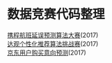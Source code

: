 # 数据竞赛代码整理
[携程航班延误预测算法大赛](https://www.kesci.com/home/competition/59786712bd66a32dfa703e0a)(2017)  
[达观个性化推荐算法挑战赛](https://www.kesci.com/home/competition/590a9629812ede32b73ee216)(2017)  
[京东用户购买意向预测](https://www.datafountain.cn/projects/jdata/)(2017)  
